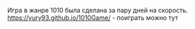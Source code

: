 Игра в жанре 1010 была сделана за пару дней на скорость.
 https://yury93.github.io/1010Game/ - поиграть можно тут
